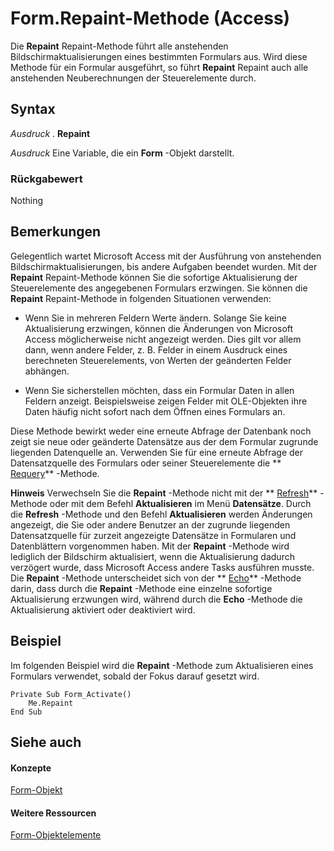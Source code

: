 
# Form.Repaint-Methode (Access)

Die  **Repaint** Repaint-Methode führt alle anstehenden Bildschirmaktualisierungen eines bestimmten Formulars aus. Wird diese Methode für ein Formular ausgeführt, so führt **Repaint** Repaint auch alle anstehenden Neuberechnungen der Steuerelemente durch.
 


## Syntax

 *Ausdruck*  . **Repaint**
 

 
 *Ausdruck*  Eine Variable, die ein **Form** -Objekt darstellt.
 

 

### Rückgabewert

Nothing
 

 

## Bemerkungen

Gelegentlich wartet Microsoft Access mit der Ausführung von anstehenden Bildschirmaktualisierungen, bis andere Aufgaben beendet wurden. Mit der  **Repaint** Repaint-Methode können Sie die sofortige Aktualisierung der Steuerelemente des angegebenen Formulars erzwingen. Sie können die **Repaint** Repaint-Methode in folgenden Situationen verwenden:
 

 

- Wenn Sie in mehreren Feldern Werte ändern. Solange Sie keine Aktualisierung erzwingen, können die Änderungen von Microsoft Access möglicherweise nicht angezeigt werden. Dies gilt vor allem dann, wenn andere Felder, z. B. Felder in einem Ausdruck eines berechneten Steuerelements, von Werten der geänderten Felder abhängen.
    
 
- Wenn Sie sicherstellen möchten, dass ein Formular Daten in allen Feldern anzeigt. Beispielsweise zeigen Felder mit OLE-Objekten ihre Daten häufig nicht sofort nach dem Öffnen eines Formulars an.
    
 
Diese Methode bewirkt weder eine erneute Abfrage der Datenbank noch zeigt sie neue oder geänderte Datensätze aus der dem Formular zugrunde liegenden Datenquelle an. Verwenden Sie für eine erneute Abfrage der Datensatzquelle des Formulars oder seiner Steuerelemente die  ** [Requery](26d8d784-9348-6301-9bef-569d15668a0e.md)** -Methode.
 

 

 **Hinweis**   Verwechseln Sie die **Repaint** -Methode nicht mit der ** [Refresh](e7a15c34-d3ec-184f-8d03-3e264fcc60d0.md)** -Methode oder mit dem Befehl **Aktualisieren** im Menü **Datensätze**. Durch die **Refresh** -Methode und den Befehl **Aktualisieren** werden Änderungen angezeigt, die Sie oder andere Benutzer an der zugrunde liegenden Datensatzquelle für zurzeit angezeigte Datensätze in Formularen und Datenblättern vorgenommen haben. Mit der **Repaint** -Methode wird lediglich der Bildschirm aktualisiert, wenn die Aktualisierung dadurch verzögert wurde, dass Microsoft Access andere Tasks ausführen musste. Die **Repaint** -Methode unterscheidet sich von der ** [Echo](ce94d774-ef06-7cf4-0e91-b5affa41a437.md)** -Methode darin, dass durch die **Repaint** -Methode eine einzelne sofortige Aktualisierung erzwungen wird, während durch die **Echo** -Methode die Aktualisierung aktiviert oder deaktiviert wird.
 


## Beispiel

Im folgenden Beispiel wird die  **Repaint** -Methode zum Aktualisieren eines Formulars verwendet, sobald der Fokus darauf gesetzt wird.
 

 

```
Private Sub Form_Activate() 
    Me.Repaint 
End Sub
```


## Siehe auch


#### Konzepte


 
 [Form-Objekt](72ef9219-142b-b690-b696-3eba9a5d4522.md)
#### Weitere Ressourcen


 
 [Form-Objektelemente](e1976b58-28ca-8f76-cdf3-6732cb06ce6c.md)